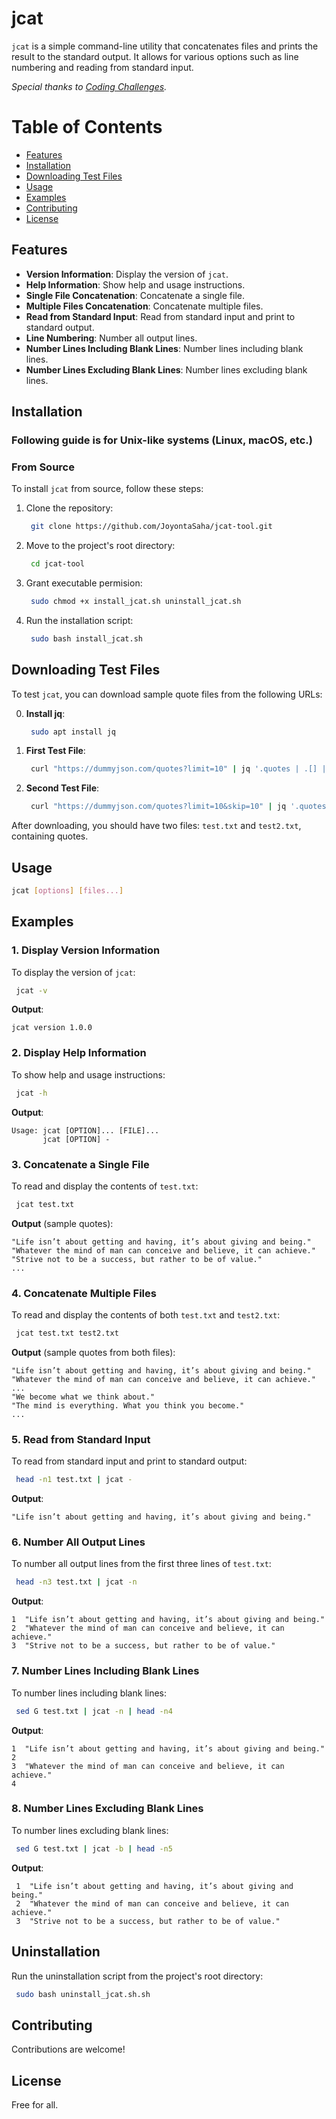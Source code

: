 # jcat
`jcat` is a simple command-line utility that concatenates files and prints the result to the standard output. It allows for various options such as line numbering and reading from standard input.

*Special thanks to [Coding Challenges](https://codingchallenges.fyi/challenges/challenge-cat/).*
# Table of Contents
- [Features](#features)
- [Installation](#installation)
- [Downloading Test Files](#downloading-test-files)
- [Usage](#usage)
- [Examples](#examples)
- [Contributing](#contributing)
- [License](#license)

## Features
- **Version Information**: Display the version of `jcat`.
- **Help Information**: Show help and usage instructions.
- **Single File Concatenation**: Concatenate a single file.
- **Multiple Files Concatenation**: Concatenate multiple files.
- **Read from Standard Input**: Read from standard input and print to standard output.
- **Line Numbering**: Number all output lines.
- **Number Lines Including Blank Lines**: Number lines including blank lines.
- **Number Lines Excluding Blank Lines**: Number lines excluding blank lines.

## Installation

### Following guide is for  Unix-like systems (Linux, macOS, etc.)

### From Source
To install `jcat` from source, follow these steps:

1. Clone the repository:
   ```bash
    git clone https://github.com/JoyontaSaha/jcat-tool.git
   ```
2.  Move to the project's root directory:
      ```bash
       cd jcat-tool
      ```
3. Grant executable permision:
   ```bash
    sudo chmod +x install_jcat.sh uninstall_jcat.sh

   ```

4. Run the installation script:
   ```bash
    sudo bash install_jcat.sh
   ```

## Downloading Test Files

To test `jcat`, you can download sample quote files from the following URLs:

0. **Install jq**:
   ```bash
    sudo apt install jq
   ```

1. **First Test File**:
   ```bash
    curl "https://dummyjson.com/quotes?limit=10" | jq '.quotes | .[] | .quote' > test.txt
   ```

2. **Second Test File**:
   ```bash
    curl "https://dummyjson.com/quotes?limit=10&skip=10" | jq '.quotes | .[] | .quote' > test2.txt
   ```

After downloading, you should have two files: `test.txt` and `test2.txt`, containing quotes.

## Usage
```bash
jcat [options] [files...]
```

## Examples

### 1. Display Version Information
To display the version of `jcat`:
```bash
 jcat -v
```
**Output**:
```
jcat version 1.0.0
```

### 2. Display Help Information
To show help and usage instructions:
```bash
 jcat -h
```
**Output**:
```
Usage: jcat [OPTION]... [FILE]...
       jcat [OPTION] -
```

### 3. Concatenate a Single File
To read and display the contents of `test.txt`:
```bash
 jcat test.txt
```
**Output** (sample quotes):
```
"Life isn’t about getting and having, it’s about giving and being."
"Whatever the mind of man can conceive and believe, it can achieve."
"Strive not to be a success, but rather to be of value."
...
```

### 4. Concatenate Multiple Files
To read and display the contents of both `test.txt` and `test2.txt`:
```bash
 jcat test.txt test2.txt
```
**Output** (sample quotes from both files):
```
"Life isn’t about getting and having, it’s about giving and being."
"Whatever the mind of man can conceive and believe, it can achieve."
...
"We become what we think about."
"The mind is everything. What you think you become."
...
```

### 5. Read from Standard Input
To read from standard input and print to standard output:
```bash
 head -n1 test.txt | jcat -
```
**Output**:
```
"Life isn’t about getting and having, it’s about giving and being."
```

### 6. Number All Output Lines
To number all output lines from the first three lines of `test.txt`:
```bash
 head -n3 test.txt | jcat -n
```
**Output**:
```
1  "Life isn’t about getting and having, it’s about giving and being."
2  "Whatever the mind of man can conceive and believe, it can achieve."
3  "Strive not to be a success, but rather to be of value."
```

### 7. Number Lines Including Blank Lines
To number lines including blank lines:
```bash
 sed G test.txt | jcat -n | head -n4
```
**Output**:
```
1  "Life isn’t about getting and having, it’s about giving and being."
2
3  "Whatever the mind of man can conceive and believe, it can achieve."
4
```

### 8. Number Lines Excluding Blank Lines
To number lines excluding blank lines:
```bash
 sed G test.txt | jcat -b | head -n5
```
**Output**:
```
 1  "Life isn’t about getting and having, it’s about giving and being."
 2  "Whatever the mind of man can conceive and believe, it can achieve."
 3  "Strive not to be a success, but rather to be of value."
```


## Uninstallation

Run the uninstallation script from the project's root directory:
```bash
 sudo bash uninstall_jcat.sh.sh
```

## Contributing
Contributions are welcome!

## License
Free for all.
